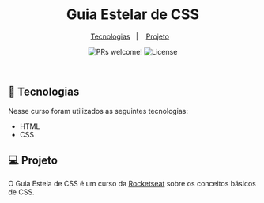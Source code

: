 <h1 align="center">
  Guia Estelar de CSS
</h1>

<p align="center">
  <a href="#-tecnologias">Tecnologias</a>&nbsp;&nbsp;&nbsp;|&nbsp;&nbsp;&nbsp;
  <a href="#-projeto">Projeto</a>&nbsp;&nbsp;&nbsp;
</p>

<p align="center">
 <img src="https://img.shields.io/static/v1?label=PRs&message=welcome&color=49AA26&labelColor=000000" alt="PRs welcome!" />

  <img alt="License" src="https://img.shields.io/static/v1?label=license&message=MIT&color=49AA26&labelColor=000000">
</p>

<br>

## 🚀 Tecnologias

Nesse curso foram utilizados as seguintes tecnologias:

- HTML
- CSS

## 💻 Projeto

O Guia Estela de CSS é um curso da [Rocketseat](https://rocketseat.com.br/) sobre os conceitos básicos de CSS.